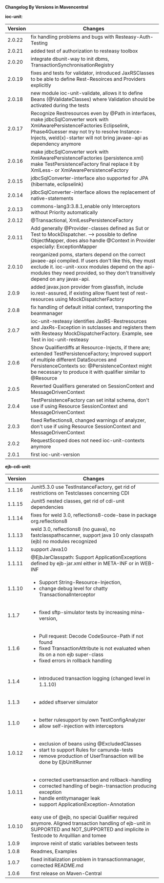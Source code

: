 **Changelog By Versions in Mavencentral**

**ioc-unit**:

|Version|Changes|
|-------|-------|
|2.0.22|fix handling problems and bugs with Resteasy-Auth-Testing|
|2.0.21|added test of authorization to resteasy toolbox|
|2.0.20|integrate dbunit-way to init dbms, TransactionSynchronisationRegistry|
|2.0.19|fixes and tests for validator,  introduced JaxRSClasses to be able to define Rest-Resoirces and Providers explicitly|
|2.0.18|new module ioc-unit-validate, allows it to define Beans (@ValidateClasses) where Validation should be activated during the tests|
|2.0.17|Recognize Restresources even by @Path in interfaces, make jdbcSqlConverter work with XmlAwarePersistenceFactories Eclipselink, Phase4Guesser may not try to resolve Instance-Injects, weld(x)-starter will not bring javaee-api as dependency anymore|
|2.0.16|make jdbcSqlConverter work with XmlAwarePersistenceFactories (persistence.xml) make TestPersistenceFactory final replace it by XmlLess- or XmlAwarePersistenceFactory| 
|2.0.15|jdbcSqlConverter-interface also supported for JPA (hibernate, eclipselink) |
|2.0.14|jdbcSqlConverter-interface allows the replacement of native-statements |
|2.0.13|commons-lang3:3.8.1,enable only Interceptors without Priority automatically|
|2.0.12|@Transactional, XmlLessPersistenceFactory |
|2.0.11|Add generally @Provider-classes defined as Sut or Test to MockDispatcher. --> possible to define ObjectMapper, does also handle @Context in Provider especially: ExceptionMapper |
|2.0.10|reorganized poms, starters depend on the correct javaee-api compiled. If users don't like this, they must exclude it. ioc-unit-xxxx modules depend on the api-modules they need provided, so they don't transitively depend on any javax-api.|
|2.0.9|added javax.json provider from glassfish, include io.rest-assured, if existing allow fluent test of rest-resources using MockDispatcherFactory |
|2.0.8|fix handling of default initial context, transporting the beanmanager|
|2.0.7|ioc-unit-resteasy identifies JaxRS-Restresources and JaxRs-Exception in sutclasses and registers them with Resteasy MockDispatcherFactory. Example, see Test in ioc-unit-resteasy|
|2.0.6|Show Qualifierdiffs at Resource-Injects, if there are; extended TestPersistenceFactory; Improved support of multiple different DataSources and PersistenceContexts so: @PersistenceContext might be necessary to produce it with qualifier similar to @Resource |
|2.0.5|Reverted Qualifiers generated on SessionContext and MessageDrivenContext|
|2.0.4|TestPersistenceFactory can set inital schema, don't use if using Resource SessionContext and MessageDrivenContext|
|2.0.3|fixed Reflections8, changed warnings of analyzer, don't use if using Resource SessionContext and MessageDrivenContext|
|2.0.2|RequestScoped does not need ioc-unit-contexts anymore|
|2.0.1|first ioc-unit-version|

**ejb-cdi-unit**:

|Version|Changes|
|-------|-------|
|1.1.16|Junit5.3.0 use TestInstanceFactory, get rid of restrictions on Testclasses concerning CDI|
|1.1.15|Junit5 nested classes, get rid of cdi-unit dependencies|
|1.1.14|fixes for weld 3.0, reflections8-code-base in package org.reflections8|
|1.1.13|weld 3.0, reflections8 (no guava), no fastclasspathscanner, support java 10 only classpath (ejb) no modules recognized|
|1.1.12|support Java10|s rec
|1.1.11|@EjbJarClasspath: Support ApplicationExceptions defined by ejb-jar.xml either in META-INF or in WEB-INF|
|1.1.10|<ul><li>Support String-Resource-Injection, <li>change debug level for chatty TransactionalInterceptor|
|1.1.7|<ul><li>fixed sftp-simulator tests by increasing mina-version, |
|1.1.6|<ul><li>Pull request: Decode CodeSource-Path if not found<li>fixed TransactionAttribute is not evaluated when its on a non ejb super-class<li>fixed errors in rollback handling |
|1.1.4|<ul><li>introduced transaction logging (changed level in 1.1.10)|
|1.1.3|<ul><li>added sftserver simulator|
|1.1.0|<ul><li>better rulesupport by own TestConfigAnalyzer<li>allow self-injection with interceptors|
|1.0.12|<ul><li>exclusion of beans using @ExcludedClasses<li>start to support Rules for camunda-tests<li>remove production of UserTransaction will be done by EjbUnitRunner|
|1.0.11|<ul><li>corrected usertransaction and rollback-handling<li>corrected handling of begin-transaction producing exception<li>handle entitymanager leak<li>support ApplicationException-Annotation|
|1.0.10|easy use of @ejb, no special Qualifier required anymore. Aligned transaction handling of ejb-unit in SUPPORTED and NOT_SUPPORTED and implicite in Testcode to Arquillian and tomee|
|1.0.9|improve reinit of static variables between tests|
|1.0.8|Readmes, Examples|
|1.0.7|fixed initialization problem in transactionmanager, corrected README.md|
|1.0.6|first release on Maven-Central|
